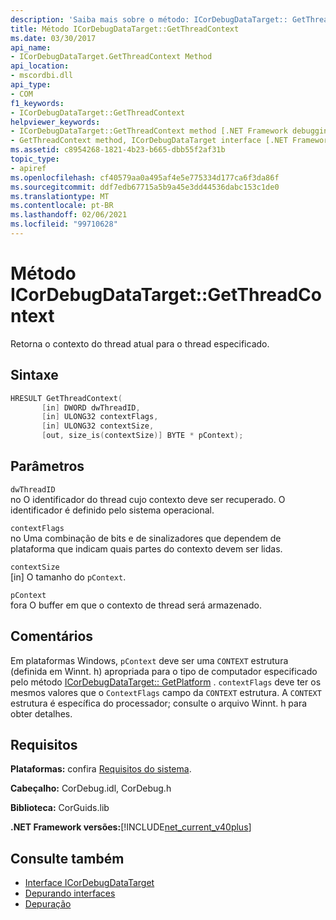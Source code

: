 ```yaml
---
description: 'Saiba mais sobre o método: ICorDebugDataTarget:: GetThreadContext'
title: Método ICorDebugDataTarget::GetThreadContext
ms.date: 03/30/2017
api_name:
- ICorDebugDataTarget.GetThreadContext Method
api_location:
- mscordbi.dll
api_type:
- COM
f1_keywords:
- ICorDebugDataTarget::GetThreadContext
helpviewer_keywords:
- ICorDebugDataTarget::GetThreadContext method [.NET Framework debugging]
- GetThreadContext method, ICorDebugDataTarget interface [.NET Framework debugging]
ms.assetid: c8954268-1821-4b23-b665-dbb55f2af31b
topic_type:
- apiref
ms.openlocfilehash: cf40579aa0a495af4e5e775334d177ca6f3da86f
ms.sourcegitcommit: ddf7edb67715a5b9a45e3dd44536dabc153c1de0
ms.translationtype: MT
ms.contentlocale: pt-BR
ms.lasthandoff: 02/06/2021
ms.locfileid: "99710628"
---
```

# <a name="icordebugdatatargetgetthreadcontext-method"></a>Método ICorDebugDataTarget::GetThreadContext

Retorna o contexto do thread atual para o thread especificado.  
  
## <a name="syntax"></a>Sintaxe  
  
```cpp  
HRESULT GetThreadContext(  
       [in] DWORD dwThreadID,  
       [in] ULONG32 contextFlags,  
       [in] ULONG32 contextSize,  
       [out, size_is(contextSize)] BYTE * pContext);  
```  
  
## <a name="parameters"></a>Parâmetros  

 `dwThreadID`  
 no O identificador do thread cujo contexto deve ser recuperado. O identificador é definido pelo sistema operacional.  
  
 `contextFlags`  
 no Uma combinação de bits e de sinalizadores que dependem de plataforma que indicam quais partes do contexto devem ser lidas.  
  
 `contextSize`  
 [in] O tamanho do `pContext`.  
  
 `pContext`  
 fora O buffer em que o contexto de thread será armazenado.  
  
## <a name="remarks"></a>Comentários  

 Em plataformas Windows, `pContext` deve ser uma `CONTEXT` estrutura (definida em Winnt. h) apropriada para o tipo de computador especificado pelo método [ICorDebugDataTarget:: GetPlatform](icordebugdatatarget-getplatform-method.md) . `contextFlags` deve ter os mesmos valores que o `ContextFlags` campo da `CONTEXT` estrutura. A `CONTEXT` estrutura é específica do processador; consulte o arquivo Winnt. h para obter detalhes.  
  
## <a name="requirements"></a>Requisitos  

 **Plataformas:** confira [Requisitos do sistema](../../get-started/system-requirements.md).  
  
 **Cabeçalho:** CorDebug.idl, CorDebug.h  
  
 **Biblioteca:** CorGuids.lib  
  
 **.NET Framework versões:**[!INCLUDE[net_current_v40plus](../../../../includes/net-current-v40plus-md.md)]  
  
## <a name="see-also"></a>Consulte também

- [Interface ICorDebugDataTarget](icordebugdatatarget-interface.md)
- [Depurando interfaces](debugging-interfaces.md)
- [Depuração](index.md)
